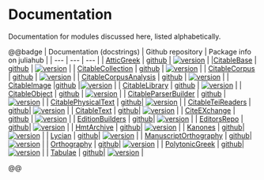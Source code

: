 # Documentation

Documentation for modules discussed here, listed alphabetically.  

@@badge
| Documentation (docstrings) | Github repository | Package info on juliahub | 
| --- | --- | --- |
| [AtticGreek](https://neelsmith.github.io/AtticGreek.jl/stable/) | [github](https://github.com/neelsmith/AtticGreek.jl) | [![version](https://juliahub.com/docs/AtticGreek/version.svg)](https://juliahub.com/ui/Packages/AtticGreek/tQG0O) |
|[CitableBase](https://cite-architecture.github.io/CitableBase.jl/stable/)  | [github](https://github.com/cite-architecture/CitableBase.jl) | [![version](https://juliahub.com/docs/CitableBase/version.svg)](https://juliahub.com/ui/Packages/CitableBase/6BIMt) | 
| [CitableCollection](https://cite-architecture.github.io/CitableCollection.jl/stable/) | [github](https://github.com/cite-architecture/CitableCollection.jl) | [![version](https://juliahub.com/docs/CitableCollection/version.svg)](https://juliahub.com/ui/Packages/CitableCollection/XtDBX) |
| [CitableCorpus](https://cite-architecture.github.io/CitableCorpus.jl/stable/) | [github](https://github.com/cite-architecture/CitableCorpus.jl) | [![version](https://juliahub.com/docs/CitableCorpus/version.svg)](https://juliahub.com/ui/Packages/CitableCorpus/suWel) |
| [CitableCorpusAnalysis](https://neelsmith.github.io/CitableCorpusAnalysis.jl/stable/) | [github](https://github.com/neelsmith/CitableCorpusAnalysis.jl) | [![version](https://juliahub.com/docs/CitableCorpusAnalysis/version.svg)](https://juliahub.com/ui/Packages/CitableCorpusAnalysis/YJIPp) |
| [CitableImage](https://cite-architecture.github.io/CitableImage.jl/stable/) |[github](https://github.com/cite-architecture/CitableImage.jl) |[![version](https://juliahub.com/docs/CitableImage/version.svg)](https://juliahub.com/ui/Packages/CitableImage/s43gL) |
| [CitableLibrary](https://cite-architecture.github.io/CitableLibrary.jl/stable/) | [github](https://github.com/cite-architecture/CitableLibrary.jl) | [![version](https://juliahub.com/docs/CitableLibrary/version.svg)](https://juliahub.com/ui/Packages/CitableLibrary/VEoUF) | 
| [CitableObject](https://cite-architecture.github.io/CitableObject.jl/stable/) | [github](https://github.com/cite-architecture/CitableObject.jl) | [![version](https://juliahub.com/docs/CitableObject/version.svg)](https://juliahub.com/ui/Packages/CitableObject/bOWvg) |
| [CitableParserBuilder](https://neelsmith.github.io/CitableParserBuilder.jl/stable/) | [github](https://github.com/neelsmith/CitableParserBuilder.jl) | [![version](https://juliahub.com/docs/CitableParserBuilder/version.svg)](https://juliahub.com/ui/Packages/CitableParserBuilder/PqCnr) |
| [CitablePhysicalText](https://cite-architecture.github.io/CitablePhysicalText.jl/stable/) | [github](https://github.com/cite-architecture/CitablePhysicalText.jl)| [![version](https://juliahub.com/docs/CitablePhysicalText/version.svg)](https://juliahub.com/ui/Packages/CitablePhysicalText/HCNAL) |
| [CitableTeiReaders](https://hcmid.github.io/CitableTeiReaders.jl/stable/) | [github](https://github.com/HCMID/CitableTeiReaders.jl)| [![version](https://juliahub.com/docs/CitableTeiReaders/version.svg)](https://juliahub.com/ui/Packages/CitableTeiReaders/QJVym) |
| [CitableText](https://cite-architecture.github.io/CitableText.jl/stable/) | [github](https://github.com/cite-architecture/CitableText.jl)| [![version](https://juliahub.com/docs/CitableText/version.svg)](https://juliahub.com/ui/Packages/CitableText/7YE7n) |
| [CiteEXchange](https://cite-architecture.github.io/CiteEXchange.jl/stable/) | [github](https://github.com/cite-architecture/CiteEXchange.jl) | [![version](https://juliahub.com/docs/CiteEXchange/version.svg)](https://juliahub.com/ui/Packages/CiteEXchange/xrRcv) |
| [EditionBuilders](https://hcmid.github.io/EditionBuilders.jl/stable/) | [github](https://github.com/HCMID/EditionBuilders.jl)| [![version](https://juliahub.com/docs/EditionBuilders/version.svg)](https://juliahub.com/ui/Packages/EditionBuilders/z0Di4) |
| [EditorsRepo](https://hcmid.github.io/EditorsRepo.jl/stable/) | [github](https://github.com/HCMID/EditorsRepo.jl)| [![version](https://juliahub.com/docs/EditorsRepo/version.svg)](https://juliahub.com/ui/Packages/EditorsRepo/dYdZM) |
| [HmtArchive](https://homermultitext.github.io/HmtArchive.jl/stable/) | [github](https://github.com/homermultitext/HmtArchive.jl)| [![version](https://juliahub.com/docs/HmtArchive/version.svg)](https://juliahub.com/ui/Packages/HmtArchive/IYv2A) |
| [Kanones](https://neelsmith.github.io/Kanones.jl/stable/) | [github](https://github.com/neelsmith/Kanones.jl)| [![version](https://juliahub.com/docs/Kanones/version.svg)](https://juliahub.com/ui/Packages/Kanones/MTi8U) |
| [Lycian](https://neelsmith.github.io/Lycian.jl/stable/) | [github](https://github.com/neelsmith/Lycian.jl)| [![version](https://juliahub.com/docs/Lycian/version.svg)](https://juliahub.com/ui/Packages/Lycian/8mtHK) |
| [ManuscriptOrthography](https://homermultitext.github.io/ManuscriptOrthography.jl/stable/) | [github](https://github.com/homermultitext/ManuscriptOrthography.jl)| [![version](https://juliahub.com/docs/Lycian/version.svg)](https://juliahub.com/ui/Packages/Lycian/8mtHK) |
| [Orthography](https://hcmid.github.io/Orthography.jl/stable/) | [github](https://github.com/HCMID/Orthography.jl)| [![version](https://juliahub.com/docs/Orthography/version.svg)](https://juliahub.com/ui/Packages/Orthography/MOZyS) |
| [PolytonicGreek](https://neelsmith.github.io/PolytonicGreek.jl/stable/) | [github](https://github.com/neelsmith/PolytonicGreek.jl)| [![version](https://juliahub.com/docs/PolytonicGreek/version.svg)](https://juliahub.com/ui/Packages/PolytonicGreek/pRBUT) |
| [Tabulae](https://neelsmith.github.io/Tabulae.jl/stable/) | [github](https://github.com/neelsmith/Tabulae.jl/actions)| [![version](https://juliahub.com/docs/Tabulae/version.svg)](https://juliahub.com/ui/Packages/Tabulae/6U2XD) |

@@